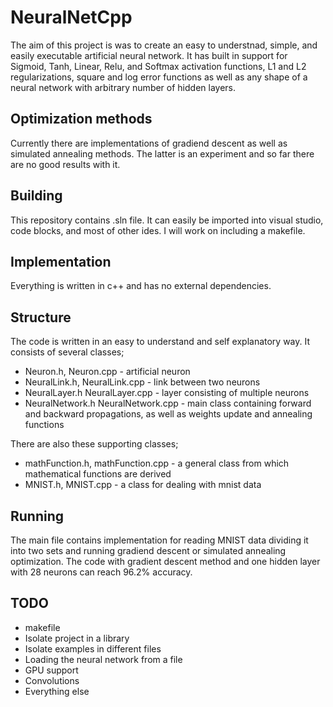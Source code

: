 # NeuralNetCpp

The aim of this project is was to create an easy to understnad, simple, and easily executable artificial neural network. 
It has built in support for Sigmoid, Tanh, Linear, Relu, and Softmax activation functions, L1 and L2 regularizations, square and log error functions as well as any shape of a neural network with arbitrary number of hidden layers.

## Optimization methods

Currently there are implementations of gradiend descent as well as simulated annealing methods. The latter is an experiment and so far there are no good results with it.


## Building

This repository contains .sln file. It can easily be imported into visual studio, code blocks, and most of other ides. I will work on including a makefile.

## Implementation

Everything is written in c++ and has no external dependencies.

## Structure

The code is written in an easy to understand and self explanatory way. It consists of several classes;
* Neuron.h, Neuron.cpp - artificial neuron
* NeuralLink.h, NeuralLink.cpp - link between two neurons
* NeuralLayer.h NeuralLayer.cpp - layer consisting of multiple neurons
* NeuralNetwork.h NeuralNetwork.cpp - main class containing forward and backward propagations, as well as weights update and annealing functions

There are also these supporting classes;
* mathFunction.h, mathFunction.cpp - a general class from which mathematical functions are derived
* MNIST.h, MNIST.cpp - a class for dealing with mnist data

## Running

The main file contains implementation for reading MNIST data dividing it into two sets and running gradiend descent or simulated annealing optimization.
The code with gradient descent method and one hidden layer with 28 neurons can reach 96.2% accuracy.

## TODO
* makefile
* Isolate project in a library
* Isolate examples in different files
* Loading the neural network from a file
* GPU support
* Convolutions
* Everything else
